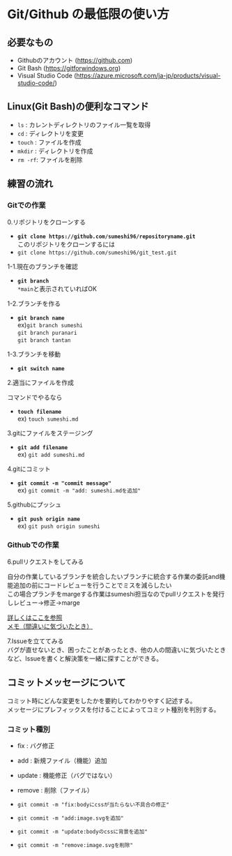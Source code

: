 # Git/Github の最低限の使い方

## 必要なもの

- Githubのアカウント (<https://github.com>)  
- Git Bash (<https://gitforwindows.org>)  
- Visual Studio Code (<https://azure.microsoft.com/ja-jp/products/visual-studio-code/>)  

## Linux(Git Bash)の便利なコマンド

- `ls` : カレントディレクトリのファイル一覧を取得  
- `cd` : ディレクトリを変更  
- `touch` : ファイルを作成  
- `mkdir` : ディレクトリを作成  
- `rm -rf`: ファイルを削除  

## 練習の流れ
### Gitでの作業
0.リポジトリをクローンする

- __`git clone https://github.com/sumeshi96/repositoryname.git`__  
このリポジトリをクローンするには  
- `git clone https://github.com/sumeshi96/git_test.git`

1-1.現在のブランチを確認  

- __`git branch`__  
`*main`と表示されていればOK  

1-2.ブランチを作る

- __`git branch name`__  
ex)`git branch sumeshi`  
   `git branch puranari`  
   `git branch tantan`  

1-3.ブランチを移動  

- __`git switch name`__  

2.適当にファイルを作成  

コマンドでやるなら  

- __`touch filename`__  
ex) `touch sumeshi.md`  

3.gitにファイルをステージング  

- __`git add filename`__  
ex) `git add sumeshi.md`  

4.gitにコミット  

- __`git commit -m "commit message"`__  
ex) `git commit -m "add: sumeshi.mdを追加"`  

5.githubにプッシュ  

- __`git push origin name`__  
ex) `git push origin sumeshi`  

### Githubでの作業
6.pullリクエストをしてみる  

自分の作業しているブランチを統合したいブランチに統合する作業の委託and機能追加の前にコードレビューを行うことでミスを減らしたい  
この場合プランチをmargeする作業はsumeshi担当なのでpullリクエストを発行しレビュー→修正→marge

[詳しくはここを参照](https://backlog.com/ja/git-tutorial/pull-request/10/)  
[メモ（間違いに気づいたとき）](https://masuyama13.hatenablog.com/entry/2020/07/22/235812)

7.Issueを立ててみる  
バグが直せないとき、困ったことがあったとき、他の人の間違いに気づいたときなど、Issueを書くと解決策を一緒に探すことができる。

## コミットメッセージについて  

コミット時にどんな変更をしたかを要約してわかりやすく記述する。  
メッセージにプレフィックスを付けることによってコミット種別を判別する。  

### コミット種別  

- fix : バグ修正  
- add : 新規ファイル（機能）追加  
- update : 機能修正（バグではない）  
- remove : 削除（ファイル）  

- `git commit -m "fix:bodyにcssが当たらない不具合の修正"`  
- `git commit -m "add:image.svgを追加"`  
- `git commit -m "update:bodyのcssに背景を追加"`  
- `git commit -m "remove:image.svgを削除"`
